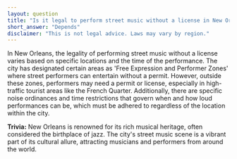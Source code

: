 ```yaml
---
layout: question
title: "Is it legal to perform street music without a license in New Orleans, USA?"
short_answer: "Depends"
disclaimer: "This is not legal advice. Laws may vary by region."
---
```


In New Orleans, the legality of performing street music without a license varies based on specific locations and the time of the performance. The city has designated certain areas as 'Free Expression and Performer Zones' where street performers can entertain without a permit. However, outside these zones, performers may need a permit or license, especially in high-traffic tourist areas like the French Quarter. Additionally, there are specific noise ordinances and time restrictions that govern when and how loud performances can be, which must be adhered to regardless of the location within the city.

**Trivia:** New Orleans is renowned for its rich musical heritage, often considered the birthplace of jazz. The city's street music scene is a vibrant part of its cultural allure, attracting musicians and performers from around the world.

